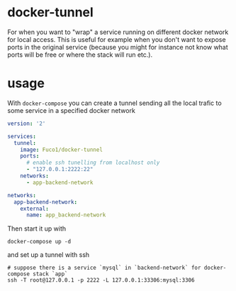 # docker-tunnel

For when you want to "wrap" a service running on different docker network for local access.  This is useful for example when you don't want to expose ports in the original service (because you might for instance not know what ports will be free or where the stack will run etc.).

# usage

With `docker-compose` you can create a tunnel sending all the local trafic to some service in a specified docker network

``` yaml
version: '2'

services:
  tunnel:
    image: Fuco1/docker-tunnel
    ports:
      # enable ssh tunelling from localhost only
      - "127.0.0.1:2222:22"
    networks:
      - app-backend-network

networks:
  app-backend-network:
    external:
      name: app_backend-network

```

Then start it up with

    docker-compose up -d

and set up a tunnel with ssh

    # suppose there is a service `mysql` in `backend-network` for docker-compose stack `app`
    ssh -T root@127.0.0.1 -p 2222 -L 127.0.0.1:33306:mysql:3306
